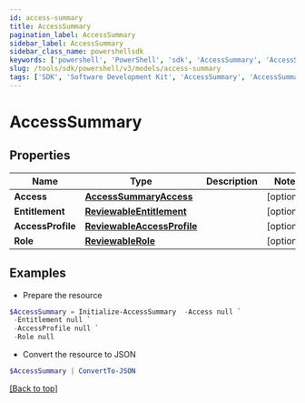 ```yaml
---
id: access-summary
title: AccessSummary
pagination_label: AccessSummary
sidebar_label: AccessSummary
sidebar_class_name: powershellsdk
keywords: ['powershell', 'PowerShell', 'sdk', 'AccessSummary', 'AccessSummary']
slug: /tools/sdk/powershell/v3/models/access-summary
tags: ['SDK', 'Software Development Kit', 'AccessSummary', 'AccessSummary']
---
```


# AccessSummary

## Properties

| Name | Type | Description | Notes |
| --- | --- | --- | --- |
| **Access** | [**AccessSummaryAccess**](access-summary-access) |  | [optional] |
| **Entitlement** | [**ReviewableEntitlement**](reviewable-entitlement) |  | [optional] |
| **AccessProfile** | [**ReviewableAccessProfile**](reviewable-access-profile) |  | [optional] |
| **Role** | [**ReviewableRole**](reviewable-role) |  | [optional] |

## Examples

- Prepare the resource

```powershell
$AccessSummary = Initialize-AccessSummary  -Access null `
 -Entitlement null `
 -AccessProfile null `
 -Role null
```

- Convert the resource to JSON

```powershell
$AccessSummary | ConvertTo-JSON
```

[[Back to top]](#)

